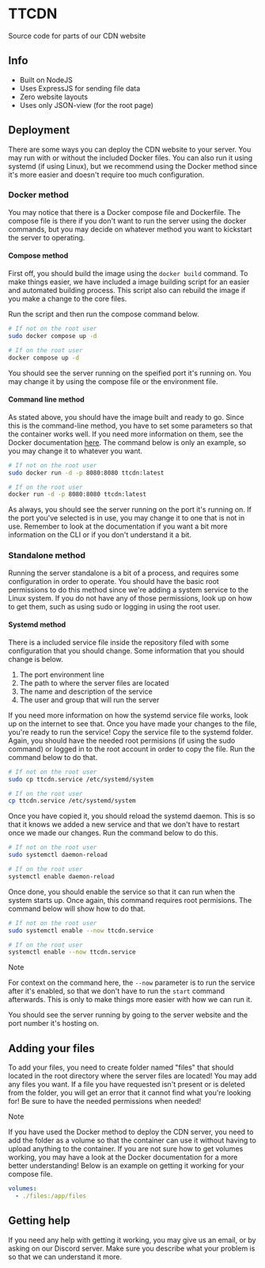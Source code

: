 # TTCDN
Source code for parts of our CDN website

## Info

- Built on NodeJS
- Uses ExpressJS for sending file data
- Zero website layouts
- Uses only JSON-view (for the root page)

## Deployment
There are some ways you can deploy the CDN website to your server. You may run with or without the included Docker files. You can also run it using systemd (if using Linux), but we recommend using the Docker method since it's more easier and doesn't require too much configuration.

### Docker method
You may notice that there is a Docker compose file and Dockerfile. The compose file is there if you don't want to run the server using the docker commands, but you may decide on whatever method you want to kickstart the server to operating.

#### Compose method
First off, you should build the image using the `docker build` command. To make things easier, we have included a image building script for an easier and automated building process. This script also can rebuild the image if you make a change to the core files.

Run the script and then run the compose command below.

```bash
# If not on the root user
sudo docker compose up -d

# If on the root user
docker compose up -d
```

You should see the server running on the speified port it's running on. You may change it by using the compose file or the environment file.

#### Command line method
As stated above, you should have the image built and ready to go. Since this is the command-line method, you have to set some parameters so that the container works well. If you need more information on them, see the Docker documentation [here](https://docs.docker.com/). The command below is only an example, so you may change it to whatever you want.

```bash
# If not on the root user
sudo docker run -d -p 8080:8080 ttcdn:latest

# If on the root user
docker run -d -p 8080:8080 ttcdn:latest
```

As always, you should see the server running on the port it's running on. If the port you've selected is in use, you may change it to one that is not in use. Remember to look at the documentation if you want a bit more information on the CLI or if you don't understand it a bit.

### Standalone method
Running the server standalone is a bit of a process, and requires some configuration in order to operate. You should have the basic root permissions to do this method since we're adding a system service to the Linux system. If you do not have any of those permissions, look up on how to get them, such as using sudo or logging in using the root user.

#### Systemd method
There is a included service file inside the repository filed with some configuration that you should change. Some information that you should change is below.

1. The port environment line
2. The path to where the server files are located
3. The name and description of the service
4. The user and group that will run the server

If you need more information on how the systemd service file works, look up on the internet to see that. Once you have made your changes to the file, you're ready to run the service! Copy the service file to the systemd folder. Again, you should have the needed root permisions (if using the sudo command) or logged in to the root account in order to copy the file. Run the command below to do that.

```bash
# If not on the root user
sudo cp ttcdn.service /etc/systemd/system

# If on the root user
cp ttcdn.service /etc/systemd/system
```

Once you have copied it, you should reload the systemd daemon. This is so that it knows we added a new service and that we don't have to restart once we made our changes. Run the command below to do this.

```bash
# If not on the root user
sudo systemctl daemon-reload

# If on the root user
systemctl enable daemon-reload
```

Once done, you should enable the service so that it can run when the system starts up. Once again, this command requires root permisions. The command below will show how to do that.

```bash
# If not on the root user
sudo systemctl enable --now ttcdn.service

# If on the root user
systemctl enable --now ttcdn.service
```

> [!NOTE]
> For context on the command here, the `--now` parameter is to run the service after it's enabled, so that we don't have to run the `start` command afterwards. This is only to make things more easier with how we can run it.

You should see the server running by going to the server website and the port number it's hosting on.

## Adding your files
To add your files, you need to create folder named "files" that should located in the root directory where the server files are located! You may add any files you want. If a file you have requested isn't present or is deleted from the folder, you will get an error that it cannot find what you're looking for! Be sure to have the needed permissions when needed!

> [!NOTE]
> If you have used the Docker method to deploy the CDN server, you need to add the folder as a volume so that the container can use it without having to upload anything to the container. If you are not sure how to get volumes working, you may have a look at the Docker documentation for a more better understanding! Below is an example on getting it working for your compose file.
> ```yaml
> volumes:
>   - ./files:/app/files

## Getting help
If you need any help with getting it working, you may give us an email, or by asking on our Discord server. Make sure you describe what your problem is so that we can understand it more.